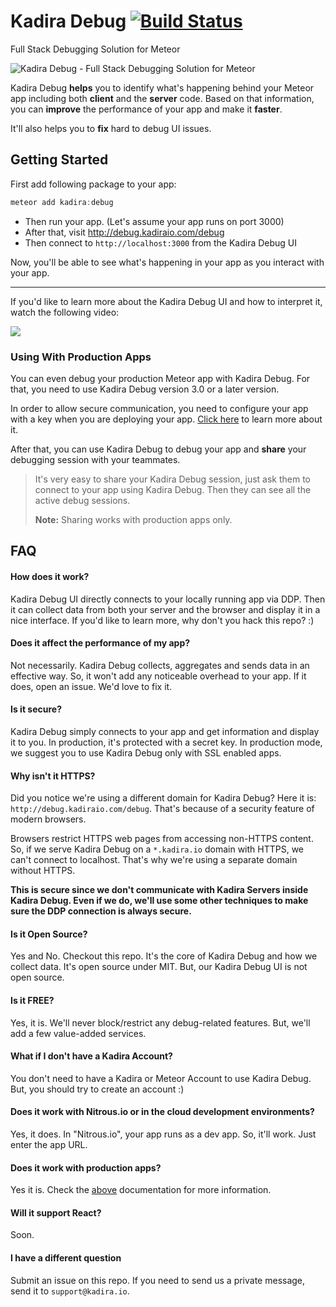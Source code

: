 # Kadira Debug [![Build Status](https://travis-ci.org/kadirahq/meteor-debug.svg?branch=master)](https://travis-ci.org/kadirahq/meteor-debug)

Full Stack Debugging Solution for Meteor

![Kadira Debug - Full Stack Debugging Solution for Meteor](https://cldup.com/pQDQPc4rjT.png)

Kadira Debug **helps** you to identify what's happening behind your Meteor app including both **client** and the **server** code. Based on that information, you can **improve** the performance of your app and make it **faster**.

It'll also helps you to **fix** hard to debug UI issues.

## Getting Started

First add following package to your app:

~~~js
meteor add kadira:debug
~~~


* Then run your app. (Let's assume your app runs on port 3000)
* After that, visit <http://debug.kadiraio.com/debug>
* Then connect to `http://localhost:3000` from the Kadira Debug UI

Now, you'll be able to see what's happening in your app as you interact with your app.

---

If you'd like to learn more about the Kadira Debug UI and how to interpret it, watch the following video:

[![](https://cldup.com/eDEvWF2VMT.png)](https://www.youtube.com/watch?v=lrAYlayAWMI)

### Using With Production Apps

You can even debug your production Meteor app with Kadira Debug. For that, you need to use Kadira Debug version 3.0 or a later version.

In order to allow secure communication, you need to configure your app with a key when you are deploying your app. [Click here](http://support.kadira.io/knowledgebase/articles/808611-configuring-kadira-debug-for-production-app) to learn more about it.

After that, you can use Kadira Debug to debug your app and **share** your debugging session with your teammates. 

> It's very easy to share your Kadira Debug session, just ask them to connect to your app using Kadira Debug. Then they can see all the active debug sessions.
>
> **Note:** Sharing works with production apps only.

## FAQ

#### How does it work?

Kadira Debug UI directly connects to your locally running app via DDP. Then it can collect data from both your server and the browser and display it in a nice interface. If you'd like to learn more, why don't you hack this repo? :)

#### Does it affect the performance of my app?

Not necessarily. Kadira Debug collects, aggregates and sends data in an effective way. So, it won't add any noticeable overhead to your app. If it does, open an issue. We'd love to fix it.

#### Is it secure?

Kadira Debug simply connects to your app and get information and display it to you. In production, it's protected with a secret key. In production mode, we suggest you to use Kadira Debug only with SSL enabled apps.

#### Why isn't it HTTPS?

Did you notice we're using a different domain for Kadira Debug? Here it is: `http://debug.kadiraio.com/debug`. That's because of a security feature of modern browsers. 

Browsers restrict HTTPS web pages from accessing non-HTTPS content. So, if we serve Kadira Debug on a `*.kadira.io` domain with HTTPS, we can't connect to localhost. That's why we're using a separate domain without HTTPS.

**This is secure since we don't communicate with Kadira Servers inside Kadira Debug. Even if we do, we'll use some other techniques to make sure the DDP connection is always secure.**

#### Is it Open Source?

Yes and No. Checkout this repo. It's the core of Kadira Debug and how we collect data. It's open source under MIT. But, our Kadira Debug UI is not open source.

#### Is it FREE?

Yes, it is. We'll never block/restrict any debug-related features. But, we'll add a few value-added services.

#### What if I don't have a Kadira Account?

You don't need to have a Kadira or Meteor Account to use Kadira Debug. But, you should try to create an account :)

#### Does it work with Nitrous.io or in the cloud development environments?
Yes, it does. In "Nitrous.io", your app runs as a dev app. So, it'll work. Just enter the app URL.

#### Does it work with production apps?

Yes it is. Check the [above](#using-with-production-apps) documentation for more information.

#### Will it support React?

Soon.

#### I have a different question

Submit an issue on this repo. If you need to send us a private message, send it to `support@kadira.io`.
